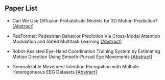 ## Paper List

- Can We Use Diffusion Probabilistic Models for 3D Motion Prediction?
[[Abstract]](https://events.infovaya.com/presentation?id=94076)

- PedFormer: Pedestrian Behavior Prediction Via Cross-Modal Attention Modulation and Gated Multitask Learning
[[Abstract]](https://events.infovaya.com/presentation?id=94079)

- Robot-Assisted Eye-Hand Coordination Training System by Estimating Motion Direction Using Smooth-Pursuit Eye Movements
[[Abstract]](https://events.infovaya.com/presentation?id=94082)

- Generalizable Movement Intention Recognition with Multiple Heterogeneous EEG Datasets
[[Abstract]](https://events.infovaya.com/presentation?id=94085)

